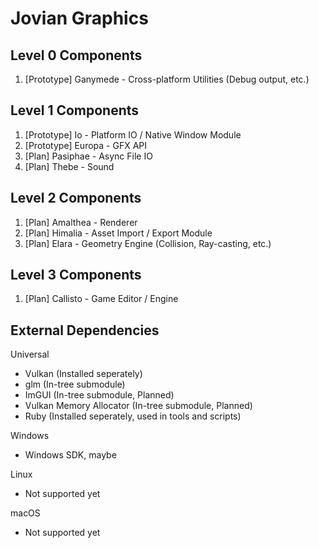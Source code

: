 # Jovian Graphics

## Level 0 Components

1. [Prototype] Ganymede - Cross-platform Utilities (Debug output, etc.)

## Level 1 Components

1. [Prototype] Io - Platform IO / Native Window Module
2. [Prototype] Europa - GFX API
3. [Plan] Pasiphae - Async File IO
4. [Plan] Thebe - Sound

## Level 2 Components

1. [Plan] Amalthea - Renderer
2. [Plan] Himalia - Asset Import / Export Module
3. [Plan] Elara - Geometry Engine (Collision, Ray-casting, etc.)

## Level 3 Components

1. [Plan] Callisto - Game Editor / Engine

## External Dependencies

Universal
- Vulkan (Installed seperately)
- glm (In-tree submodule)
- ImGUI (In-tree submodule, Planned)
- Vulkan Memory Allocator (In-tree submodule, Planned)
- Ruby (Installed seperately, used in tools and scripts)

Windows
- Windows SDK, maybe

Linux
- Not supported yet

macOS
- Not supported yet
